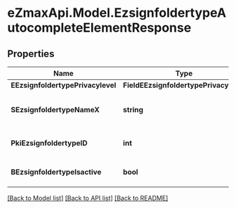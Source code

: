 
# eZmaxApi.Model.EzsignfoldertypeAutocompleteElementResponse

## Properties

Name | Type | Description | Notes
------------ | ------------- | ------------- | -------------
**EEzsignfoldertypePrivacylevel** | **FieldEEzsignfoldertypePrivacylevel** |  | 
**SEzsignfoldertypeNameX** | **string** | The name of the Ezsignfoldertype in the language of the requester | 
**PkiEzsignfoldertypeID** | **int** | The unique ID of the Ezsignfoldertype. | 
**BEzsignfoldertypeIsactive** | **bool** | Whether the Ezsignfoldertype is active or not | 

[[Back to Model list]](../README.md#documentation-for-models)
[[Back to API list]](../README.md#documentation-for-api-endpoints)
[[Back to README]](../README.md)

